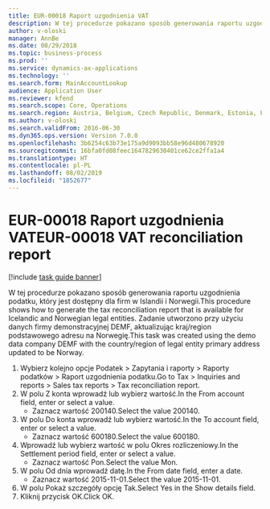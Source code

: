 ```yaml
---
title: EUR-00018 Raport uzgodnienia VAT
description: W tej procedurze pokazano sposób generowania raportu uzgodnienia podatku, który jest dostępny dla firm w Islandii i Norwegii.
author: v-oloski
manager: AnnBe
ms.date: 08/29/2018
ms.topic: business-process
ms.prod: ''
ms.service: dynamics-ax-applications
ms.technology: ''
ms.search.form: MainAccountLookup
audience: Application User
ms.reviewer: kfend
ms.search.scope: Core, Operations
ms.search.region: Austria, Belgium, Czech Republic, Denmark, Estonia, Finland, France, Germany, Hungary, Ireland, Italy, Latvia, Lithuania, Netherlands, Poland, Spain, Sweden, United Kingdom
ms.author: v-oloski
ms.search.validFrom: 2016-06-30
ms.dyn365.ops.version: Version 7.0.0
ms.openlocfilehash: 3b6254c63b73e175a9d9093bb58e96d480678920
ms.sourcegitcommit: 16bfa0fd08feec1647829630401ce62ce2ffa1a4
ms.translationtype: HT
ms.contentlocale: pl-PL
ms.lasthandoff: 08/02/2019
ms.locfileid: "1852677"
---
```

# <a name="eur-00018-vat-reconciliation-report"></a><span data-ttu-id="26932-103">EUR-00018 Raport uzgodnienia VAT</span><span class="sxs-lookup"><span data-stu-id="26932-103">EUR-00018 VAT reconciliation report</span></span>

[!include [task guide banner](../../includes/task-guide-banner.md)]

<span data-ttu-id="26932-104">W tej procedurze pokazano sposób generowania raportu uzgodnienia podatku, który jest dostępny dla firm w Islandii i Norwegii.</span><span class="sxs-lookup"><span data-stu-id="26932-104">This procedure shows how to generate the tax reconciliation report that is available for Icelandic and Norwegian legal entities.</span></span> <span data-ttu-id="26932-105">Zadanie utworzono przy użyciu danych firmy demonstracyjnej DEMF, aktualizując kraj/region podstawowego adresu na Norwegię.</span><span class="sxs-lookup"><span data-stu-id="26932-105">This task was created using the demo data company DEMF with the country/region of legal entity primary address updated to be Norway.</span></span>

1. <span data-ttu-id="26932-106">Wybierz kolejno opcje Podatek > Zapytania i raporty > Raporty podatków > Raport uzgodnienia podatku.</span><span class="sxs-lookup"><span data-stu-id="26932-106">Go to Tax > Inquiries and reports > Sales tax reports > Tax reconciliation report.</span></span>
2. <span data-ttu-id="26932-107">W polu Z konta wprowadź lub wybierz wartość.</span><span class="sxs-lookup"><span data-stu-id="26932-107">In the From account field, enter or select a value.</span></span>
    * <span data-ttu-id="26932-108">Zaznacz wartość 200140.</span><span class="sxs-lookup"><span data-stu-id="26932-108">Select the value 200140.</span></span>  
3. <span data-ttu-id="26932-109">W polu Do konta wprowadź lub wybierz wartość.</span><span class="sxs-lookup"><span data-stu-id="26932-109">In the To account field, enter or select a value.</span></span>
    * <span data-ttu-id="26932-110">Zaznacz wartość 600180.</span><span class="sxs-lookup"><span data-stu-id="26932-110">Select the value 600180.</span></span>  
4. <span data-ttu-id="26932-111">Wprowadź lub wybierz wartość w polu Okres rozliczeniowy.</span><span class="sxs-lookup"><span data-stu-id="26932-111">In the Settlement period field, enter or select a value.</span></span>
    * <span data-ttu-id="26932-112">Zaznacz wartość Pon.</span><span class="sxs-lookup"><span data-stu-id="26932-112">Select the value Mon.</span></span>  
5. <span data-ttu-id="26932-113">W polu Od dnia wprowadź datę.</span><span class="sxs-lookup"><span data-stu-id="26932-113">In the From date field, enter a date.</span></span>
    * <span data-ttu-id="26932-114">Zaznacz wartość 2015-11-01.</span><span class="sxs-lookup"><span data-stu-id="26932-114">Select the value 2015-11-01.</span></span>  
6. <span data-ttu-id="26932-115">W polu Pokaż szczegóły opcję Tak.</span><span class="sxs-lookup"><span data-stu-id="26932-115">Select Yes in the Show details field.</span></span>
7. <span data-ttu-id="26932-116">Kliknij przycisk OK.</span><span class="sxs-lookup"><span data-stu-id="26932-116">Click OK.</span></span>

